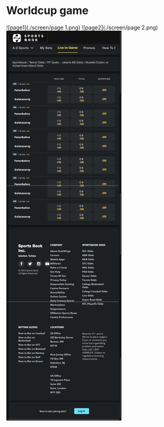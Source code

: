 # Worldcup game

![page1](./screen/page 1.png)
![page2](./screen/page 2.png)
![page3](./screen/mobile.png)
<!-- ![landingpage](./screen/2022-10-31_14-25-11.mp4)
![landingpage](./screen/2022-11-02_05-20-21.mp4) -->